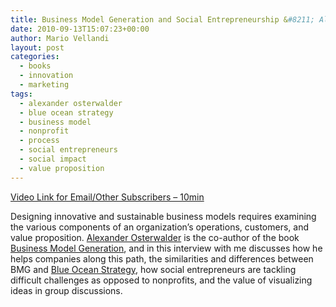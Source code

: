 ```yaml
---
title: Business Model Generation and Social Entrepreneurship &#8211; Alexander Osterwalder
date: 2010-09-13T15:07:23+00:00
author: Mario Vellandi
layout: post
categories:
  - books
  - innovation
  - marketing
tags:
  - alexander osterwalder
  - blue ocean strategy
  - business model
  - nonprofit
  - process
  - social entrepreneurs
  - social impact
  - value proposition
---
```

[Video Link for Email/Other Subscribers &#8211; 10min](http://vimeo.com/14886752)

Designing innovative and sustainable business models requires examining the various components of an organization&#8217;s operations, customers, and value proposition. [Alexander Osterwalder](http://alexosterwalder.com/) is the co-author of the book [Business Model Generation](http://www.amazon.com/gp/product/0470876417?ie=UTF8&tag=melodinmarke-20&linkCode=as2&camp=1789&creative=390957&creativeASIN=0470876417), and in this interview with me discusses how he helps companies along this path, the similarities and differences between BMG and [Blue Ocean Strategy](http://www.amazon.com/gp/product/1591396190?ie=UTF8&tag=melodinmarke-20&linkCode=as2&camp=1789&creative=390957&creativeASIN=1591396190), how social entrepreneurs are tackling difficult challenges as opposed to nonprofits, and the value of visualizing ideas in group discussions.
